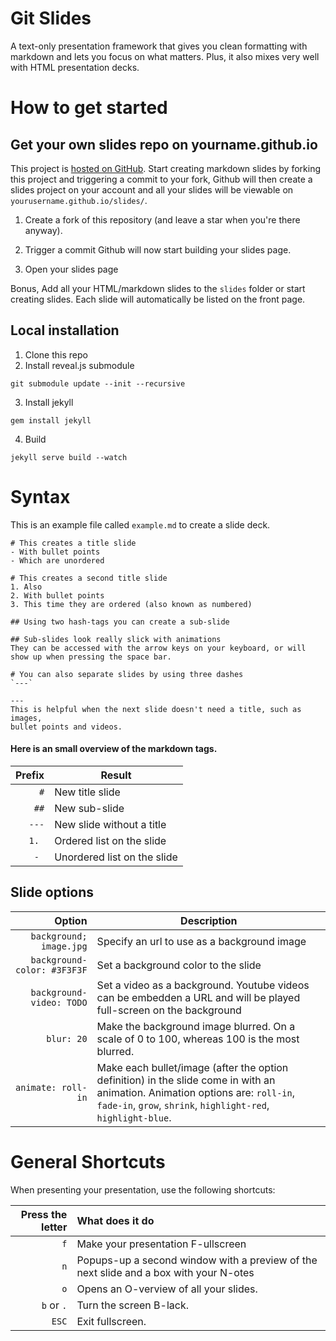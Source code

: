 # Git Slides

A text-only presentation framework that gives you clean formatting with
markdown and lets you focus on what matters.
Plus, it also mixes very well with HTML presentation decks. 

# How to get started

## Get your own slides repo on yourname.github.io 
This project is
[hosted on GitHub](https://github.com/riichard/slides/). Start creating
markdown slides by forking this project and triggering a commit to your fork,
Github will then create a slides project on your account and all your slides
will be viewable on `yourusername.github.io/slides/`.  

1. Create a fork of this repository (and leave a star when you're there
anyway).

2. Trigger a commit
Github will now start building your slides page. 

3. Open your slides page

Bonus, Add all your HTML/markdown slides to the `slides` folder or start
creating slides. Each slide will automatically be listed on the front page.

## Local installation

1. Clone this repo
2. Install reveal.js submodule

```
git submodule update --init --recursive
```

3. Install jekyll
```
gem install jekyll
```

4. Build
```
jekyll serve build --watch
```


# Syntax

This is an example file called `example.md` to create a slide deck. 

```
# This creates a title slide
- With bullet points
- Which are unordered

# This creates a second title slide
1. Also
2. With bullet points
3. This time they are ordered (also known as numbered)

## Using two hash-tags you can create a sub-slide

## Sub-slides look really slick with animations
They can be accessed with the arrow keys on your keyboard, or will show up when pressing the space bar.

# You can also separate slides by using three dashes 
`---`

---
This is helpful when the next slide doesn't need a title, such as images,
bullet points and videos.
```

#### Here is an small overview of the markdown tags.

Prefix                      | Result
---:                        | ---
`#`                         | New title slide
`##`                        | New sub-slide
`---`                       | New slide without a title
`1. `                       | Ordered list on the slide
`- `                        | Unordered list on the slide

## Slide options

Option                      | Description
---:                        | ---
`background; image.jpg`     | Specify an url to use as a background image
`background-color: #3F3F3F` | Set a background color to the slide
`background-video: TODO`    | Set a video as a background. Youtube videos can be embedden a URL and will be played full-screen on the background
`blur: 20`                  | Make the background image blurred. On a scale of 0 to 100, whereas 100 is the most blurred.
`animate: roll-in`          | Make each bullet/image (after the option definition) in the slide come in with an animation. Animation options are: `roll-in`, `fade-in`, `grow`, `shrink`, `highlight-red`, `highlight-blue`.

# General Shortcuts
When presenting your presentation, use the following shortcuts:

Press the letter | What does it do
---:             | :---
`f`              | Make your presentation F-ullscreen
`n`              | Popups-up a second window with a preview of the next slide and a box with your N-otes
`o`              | Opens an O-verview of all your slides.
`b` or `.`       | Turn the screen B-lack.
`ESC`            | Exit fullscreen.

